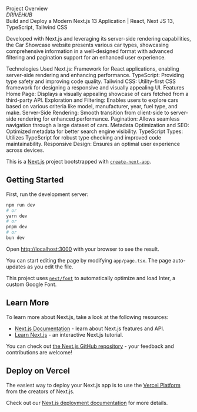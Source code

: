 Project Overview
</br>
*DRIVEHUB*
</br>
Build and Deploy a Modern Next.js 13 Application | React, Next JS 13, TypeScript, Tailwind CSS

Developed with Next.js and leveraging its server-side rendering capabilities, the Car Showcase website presents various car types, showcasing comprehensive information in a well-designed format with advanced filtering and pagination support for an enhanced user experience.

Technologies Used
Next.js: Framework for React applications, enabling server-side rendering and enhancing performance.
TypeScript: Providing type safety and improving code quality.
Tailwind CSS: Utility-first CSS framework for designing a responsive and visually appealing UI.
Features
Home Page: Displays a visually appealing showcase of cars fetched from a third-party API.
Exploration and Filtering: Enables users to explore cars based on various criteria like model, manufacturer, year, fuel type, and make.
Server-Side Rendering: Smooth transition from client-side to server-side rendering for enhanced performance.
Pagination: Allows seamless navigation through a large dataset of cars.
Metadata Optimization and SEO: Optimized metadata for better search engine visibility.
TypeScript Types: Utilizes TypeScript for robust type checking and improved code maintainability.
Responsive Design: Ensures an optimal user experience across devices.
















This is a [Next.js](https://nextjs.org/) project bootstrapped with [`create-next-app`](https://github.com/vercel/next.js/tree/canary/packages/create-next-app).

## Getting Started

First, run the development server:

```bash
npm run dev
# or
yarn dev
# or
pnpm dev
# or
bun dev
```

Open [http://localhost:3000](http://localhost:3000) with your browser to see the result.

You can start editing the page by modifying `app/page.tsx`. The page auto-updates as you edit the file.

This project uses [`next/font`](https://nextjs.org/docs/basic-features/font-optimization) to automatically optimize and load Inter, a custom Google Font.

## Learn More

To learn more about Next.js, take a look at the following resources:

- [Next.js Documentation](https://nextjs.org/docs) - learn about Next.js features and API.
- [Learn Next.js](https://nextjs.org/learn) - an interactive Next.js tutorial.

You can check out [the Next.js GitHub repository](https://github.com/vercel/next.js/) - your feedback and contributions are welcome!

## Deploy on Vercel

The easiest way to deploy your Next.js app is to use the [Vercel Platform](https://vercel.com/new?utm_medium=default-template&filter=next.js&utm_source=create-next-app&utm_campaign=create-next-app-readme) from the creators of Next.js.

Check out our [Next.js deployment documentation](https://nextjs.org/docs/deployment) for more details.
